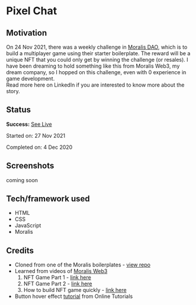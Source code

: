 # Pixel Chat

## Motivation

On 24 Nov 2021, there was a weekly challenge in [Moralis DAO](https://discord.com/invite/wV7nkDYGyZ), which is to build a multiplayer game using their starter boilerplate. The reward will be a unique NFT that you could only get by winning the challenge (or resales). I have been dreaming to hold something like this from Moralis Web3, my dream company, so I hopped on this challenge, even with 0 experience in game development.
<br>
Read more here on LinkedIn if you are interested to know more about the story.

## Status

**Success:** [See Live](https://yewyewxd.github.io/pixel-chat/)

Started on: 27 Nov 2021 <br>

Completed on: 4 Dec 2020 <br>

## Screenshots

coming soon

## Tech/framework used

- HTML
- CSS
- JavaScript
- Moralis

## Credits

- Cloned from one of the Moralis boilerplates - [view repo](https://github.com/ethereum-boilerplate/multiplayer-poc)
- Learned from videos of [Moralis Web3](https://www.youtube.com/c/MoralisWeb3)
  1. NFT Game Part 1 - [link here](https://youtu.be/F7XN8CzdDPg)
  2. NFT Game Part 2 - [link here](https://youtu.be/FIutG9R38ko)
  3. How to build NFT game quickly - [link here](https://youtu.be/CsdhJrD9m1M)
- Button hover effect [tutorial](https://youtu.be/ois8ipBUgfk) from Online Tutorials
